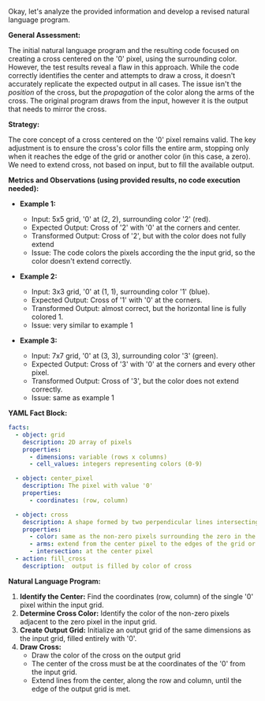 Okay, let's analyze the provided information and develop a revised natural language program.

**General Assessment:**

The initial natural language program and the resulting code focused on creating a cross centered on the '0' pixel, using the surrounding color. However, the test results reveal a flaw in this approach. While the code correctly identifies the center and attempts to draw a cross, it doesn't accurately replicate the expected output in all cases. The issue isn't the *position* of the cross, but the *propagation* of the color along the arms of the cross. The original program draws from the input, however it is the output that needs to mirror the cross.

**Strategy:**

The core concept of a cross centered on the '0' pixel remains valid. The key adjustment is to ensure the cross's color fills the entire arm, stopping only when it reaches the edge of the grid or another color (in this case, a zero). We need to extend cross, not based on input, but to fill the available output.

**Metrics and Observations (using provided results, no code execution needed):**

*   **Example 1:**
    *   Input: 5x5 grid, '0' at (2, 2), surrounding color '2' (red).
    *   Expected Output: Cross of '2' with '0' at the corners and center.
    *   Transformed Output: Cross of '2', but with the color does not fully extend
    *   Issue: The code colors the pixels according the the input grid, so the color doesn't extend correctly.

*   **Example 2:**
    *   Input: 3x3 grid, '0' at (1, 1), surrounding color '1' (blue).
    *   Expected Output: Cross of '1' with '0' at the corners.
    *   Transformed Output: almost correct, but the horizontal line is fully colored 1.
    *   Issue: very similar to example 1

*   **Example 3:**
    *   Input: 7x7 grid, '0' at (3, 3), surrounding color '3' (green).
    *   Expected Output: Cross of '3' with '0' at the corners and every other pixel.
    *   Transformed Output: Cross of '3', but the color does not extend correctly.
    *   Issue: same as example 1

**YAML Fact Block:**


```yaml
facts:
  - object: grid
    description: 2D array of pixels
    properties:
      - dimensions: variable (rows x columns)
      - cell_values: integers representing colors (0-9)

  - object: center_pixel
    description: The pixel with value '0'
    properties:
      - coordinates: (row, column)

  - object: cross
    description: A shape formed by two perpendicular lines intersecting at the center pixel
    properties:
      - color: same as the non-zero pixels surrounding the zero in the input
      - arms: extend from the center pixel to the edges of the grid or other colored pixels
      - intersection: at the center pixel
  - action: fill_cross
    description:  output is filled by color of cross
```


**Natural Language Program:**

1.  **Identify the Center:** Find the coordinates (row, column) of the single '0' pixel within the input grid.
2.  **Determine Cross Color:** Identify the color of the non-zero pixels adjacent to the zero pixel in the input grid.
3.  **Create Output Grid:** Initialize an output grid of the same dimensions as the input grid, filled entirely with '0'.
4.  **Draw Cross:**
      - Draw the color of the cross on the output grid
      - The center of the cross must be at the coordinates of the '0' from the input grid.
      - Extend lines from the center, along the row and column, until the edge of the output grid is met.

